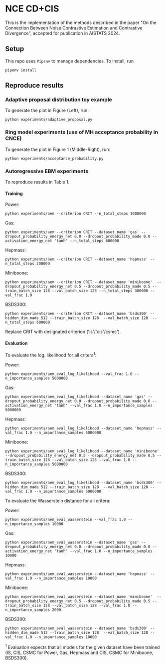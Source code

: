 # NCE CD+CIS

This is the implementation of the methods described in the paper "On the Connection Between Noise Contrastive Estimation and Contrastive Divergence",
accepted for publication in AISTATS 2024.

## Setup

This repo uses `Pipenv` to manage dependencies.
To install, run

```
pipenv install
```

## Reproduce results

### Adaptive proposal distribution toy example

To generate the plot in Figure (Left), run:

```
python experiments/adaptive_proposal.py
```

### Ring model experiments (use of MH acceptance probability in CNCE) 

To generate the plot in Figure 1 (Middle-Right), run:

```
python experiments/acceptance_probability.py
```

### Autoregressive EBM experiments 

To reproduce results in Table 1. 

#### Training

Power:

```
python experiments/aem --criterion CRIT --n_total_steps 1000000 
```

Gas:

```
python experiments/aem --criterion CRIT --dataset_name 'gas' --dropout_probability_energy_net 0.0 --dropout_probability_made 0.0 --activation_energy_net 'tanh' --n_total_steps 600000 
```

Hepmass:

```
python experiments/aem --criterion CRIT --dataset_name 'hepmass' --n_total_steps 200000
```

Miniboone: 

```
python experiments/aem --criterion CRIT --dataset_name 'miniboone'  --dropout_probability_energy_net 0.5 --dropout_probability_made 0.5 --train_batch_size 128 --val_batch_size 128 --n_total_steps 300000 --val_frac 1.0
```

BSDS300:

```
python experiments/aem --criterion CRIT --dataset_name 'bsds300' --hidden_dim_made 512 --train_batch_size 128  --val_batch_size 128  --n_total_steps 600000 
```

Replace CRIT with designated criterion ('is'/'cis'/csmc').

#### Evaluation

To evaluate the log. likelihood for all critera$^1$:

Power:

```
python experiments/aem_eval_log_likelihood --val_frac 1.0 --n_importance_samples 5000000
```

Gas:

```
python experiments/aem_eval_log_likelihood --dataset_name 'gas' --dropout_probability_energy_net 0.0 --dropout_probability_made 0.0 --activation_energy_net 'tanh' --val_frac 1.0 --n_importance_samples 5000000
```

Hepmass:

```
python experiments/aem_eval_log_likelihood --dataset_name 'hepmass' --val_frac 1.0 --n_importance_samples 5000000
```

Miniboone:

```
python experiments/aem_eval_log_likelihood --dataset_name 'miniboone'  --dropout_probability_energy_net 0.5 --dropout_probability_made 0.5 --train_batch_size 128 --val_batch_size 128 --val_frac 1.0 --n_importance_samples 5000000
```

BSDS300:

```
python experiments/aem_eval_log_likelihood --dataset_name 'bsds300' --hidden_dim_made 512 --train_batch_size 128  --val_batch_size 128 --val_frac 1.0 --n_importance_samples 5000000
```


To evaluate the Wasserstein distance for all critera:


Power:

```
python experiments/aem_eval_wasserstein --val_frac 1.0 --n_importance_samples 10000
```

Gas:

```
python experiments/aem_eval_wasserstein --dataset_name 'gas' --dropout_probability_energy_net 0.0 --dropout_probability_made 0.0 --activation_energy_net 'tanh' --val_frac 1.0 --n_importance_samples 10000
```

Hepmass:

```
python experiments/aem_eval_wasserstein --dataset_name 'hepmass' --val_frac 1.0 --n_importance_samples 10000
```

Miniboone:

```
python experiments/aem_eval_wasserstein --dataset_name 'miniboone'  --dropout_probability_energy_net 0.5 --dropout_probability_made 0.5 --train_batch_size 128 --val_batch_size 128 --val_frac 1.0 --n_importance_samples 2000
```

BSDS300:

```
python experiments/aem_eval_wasserstein --dataset_name 'bsds300' --hidden_dim_made 512 --train_batch_size 128  --val_batch_size 128 --val_frac 1.0 --n_importance_samples 10000
```


$^1$ Evaluation expects that all models for the given dataset have been trained (IS, CIS, CSMC for Power, Gas, Hepmass and CIS, CSMC for Miniboone, BSDS300). 
